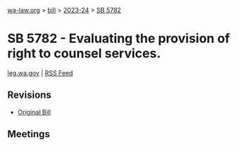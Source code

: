 [wa-law.org](/) > [bill](/bill/) > [2023-24](/bill/2023-24/) > [SB 5782](/bill/2023-24/sb/5782/)

# SB 5782 - Evaluating the provision of right to counsel services.
[leg.wa.gov](https://app.leg.wa.gov/billsummary?BillNumber=5782&Year=2023&Initiative=false) | [RSS Feed](./rss.xml)

## Revisions
* [Original Bill](1/)

## Meetings